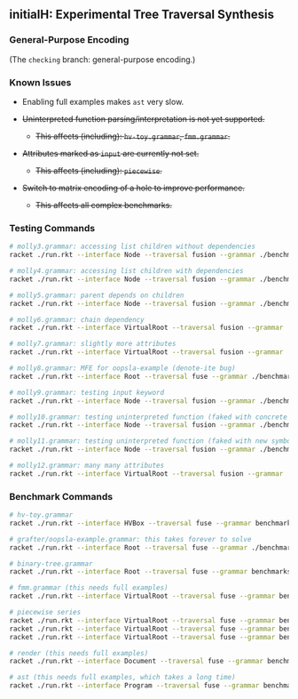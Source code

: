 ## initialH: Experimental Tree Traversal Synthesis

### General-Purpose Encoding

(The `checking` branch: general-purpose encoding.)

### Known Issues

- Enabling full examples makes `ast` very slow.

- ~~Uninterpreted function parsing/interpretation is not yet supported.~~
  - ~~This affects (including): `hv-toy.grammar`,  `fmm.grammar`.~~
- ~~Attributes marked as `input` are currently not set.~~
  - ~~This affects (including): `piecewise`.~~
- ~~Switch to matrix encoding of a hole to improve performance.~~
  - ~~This affects all complex benchmarks.~~

### Testing Commands

```bash
# molly3.grammar: accessing list children without dependencies
racket ./run.rkt --interface Node --traversal fusion --grammar ./benchmarks/molly/molly3.grammar

# molly4.grammar: accessing list children with dependencies
racket ./run.rkt --interface Node --traversal fusion --grammar ./benchmarks/molly/molly4.grammar

# molly5.grammar: parent depends on children
racket ./run.rkt --interface Node --traversal fusion --grammar ./benchmarks/molly/molly5.grammar

# molly6.grammar: chain dependency
racket ./run.rkt --interface VirtualRoot --traversal fusion --grammar ./benchmarks/molly/molly6.grammar

# molly7.grammar: slightly more attributes
racket ./run.rkt --interface VirtualRoot --traversal fusion --grammar ./benchmarks/molly/molly7.grammar

# molly8.grammar: MFE for oopsla-example (denote-ite bug)
racket ./run.rkt --interface Root --traversal fuse --grammar ./benchmarks/molly/molly8.grammar

# molly9.grammar: testing input keyword
racket ./run.rkt --interface Node --traversal fusion --grammar ./benchmarks/molly/molly9.grammar

# molly10.grammar: testing uninterpreted function (faked with concrete values)
racket ./run.rkt --interface Node --traversal fusion --grammar ./benchmarks/molly/molly10.grammar

# molly11.grammar: testing uninterpreted function (faked with new symbolic variables)
racket ./run.rkt --interface Node --traversal fusion --grammar ./benchmarks/molly/molly11.grammar

# molly12.grammar: many many attributes
racket ./run.rkt --interface VirtualRoot --traversal fusion --grammar ./benchmarks/molly/molly12.grammar
```

### Benchmark Commands

```bash
# hv-toy.grammar
racket ./run.rkt --interface HVBox --traversal fuse --grammar benchmarks/grafter/hv-toy.grammar

# grafter/oopsla-example.grammar: this takes forever to solve
racket ./run.rkt --interface Root --traversal fuse --grammar ./benchmarks/grafter/oopsla-example.grammar

# binary-tree.grammar
racket ./run.rkt --interface Root --traversal fuse --grammar benchmarks/grafter/binary-tree.grammar

# fmm.grammar (this needs full examples)
racket ./run.rkt --interface VirtualRoot --traversal fuse --grammar benchmarks/grafter/fmm.grammar

# piecewise series
racket ./run.rkt --interface VirtualRoot --traversal fuse --grammar benchmarks/grafter/piecewise-exp1.grammar
racket ./run.rkt --interface VirtualRoot --traversal fuse --grammar benchmarks/grafter/piecewise-exp2.grammar
racket ./run.rkt --interface VirtualRoot --traversal fuse --grammar benchmarks/grafter/piecewise-exp3.grammar

# render (this needs full examples)
racket ./run.rkt --interface Document --traversal fuse --grammar benchmarks/grafter/render.grammar

# ast (this needs full examples, which takes a long time)
racket ./run.rkt --interface Program --traversal fuse --grammar benchmarks/grafter/ast.grammar
```

